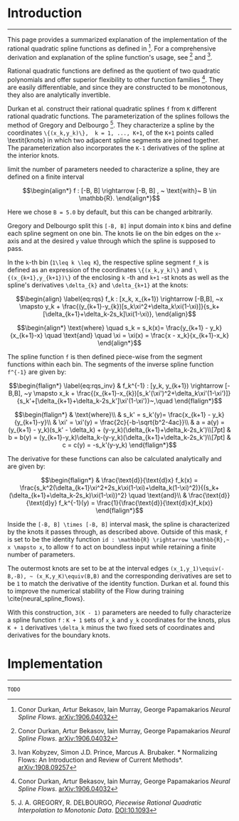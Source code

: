 # Introduction
---

This page provides a summarized explanation of the implementation of the rational quadratic spline functions as defined in [^1]. For a comprehensive derivation and explanation of the spline function's usage, see [^1] and [^2].

Rational quadratic functions are defined as the quotient of two quadratic polynomials and offer superior flexibility to other function families [^1]. They are easily differentiable, and since they are constructed to be monotonous, they also are analytically invertible. 

Durkan et al. construct their rational quadratic splines ``f`` from ``K`` different rational quadratic functions. The parameterization of the splines follows the method of Gregory and Delbourgo [^3]. They characterize a spline by the coordinates ``\{(x_k,y_k)\},  k = 1, ..., K+1``, of the ``K+1`` points called \textit{knots} in which two adjacent spline segments are joined together. The parameterization also incorporates the ``K-1`` derivatives of the spline at the interior knots. 

limit the number of parameters needed to characterize a spline, they are defined on a finite interval
```math
\begin{align*}
    f : [-B, B] \rightarrow [-B, B] , ~ \text{with}~ B \in \mathbb{R}.
\end{align*}
```
Here we chose ``B = 5.0`` by default, but this can be changed arbitrarily. 

Gregory and Delbourgo split this ``[-B, B]`` input domain into ``K`` bins and define each spline segment on one bin. The knots lie on the bin edges on the ``x``-axis and at the desired ``y`` value through which the spline is supposed to pass. 

In the ``k``-th bin (``1\leq k \leq K``), the respective spline segment ``f_k`` is defined as an expression of the coordinates ``\{(x_k,y_k)\}`` and ``\{(x_{k+1},y_{k+1})\}`` of the enclosing ``k`` -th and ``k+1`` -st knots as well as the spline's derivatives ``\delta_{k}`` and ``\delta_{k+1}`` at the knots:
```math
\begin{align}
    \label{eq:rqs}
    f_k : [x_k, x_{k+1}) \rightarrow [-B,B], ~x \mapsto y_k + \frac{(y_{k+1}-y_{k})[s_k\xi^2+\delta_k\xi(1-\xi)]}{s_k+[\delta_{k+1}+\delta_k-2s_k]\xi(1-\xi)},
\end{align}
```
```math
\begin{align*}
    \text{where} \quad s_k = s_k(x)= \frac{y_{k+1} - y_k}{x_{k+1}-x} \quad \text{and} \quad \xi = \xi(x) = \frac{x - x_k}{x_{k+1}-x_k}
\end{align*}
```
The spline function ``f`` is then defined piece-wise from the segment functions within each bin. The segments of the inverse spline function ``f^{-1}`` are given by:
```math
\begin{flalign*}
    \label{eq:rqs_inv}
    & f_k^{-1} : [y_k, y_{k+1}) \rightarrow [-B,B], ~y \mapsto x_k + \frac{(x_{k+1}-x_{k})[s_k'(\xi')^2+\delta_k\xi'(1-\xi')]}{s_k'+[\delta_{k+1}+\delta_k-2s_k']\xi'(1-\xi')}~,\quad 
\end{flalign*}
```
```math
\begin{flalign*}
    & \text{where}\\
    & s_k' = s_k'(y)= \frac{x_{k+1} - y_k}{y_{k+1}-y}\\
    & \xi' = \xi'(y) = \frac{2c}{-b-\sqrt{b^2-4ac}}\\
    & a = a(y) = (y_{k+1} - y_k)(s_k' - \delta_k) + (y-y_k)(\delta_{k+1}+\delta_k-2s_k')\\[7pt]
    & b = b(y) = (y_{k+1}-y_k)\delta_k-(y-y_k)(\delta_{k+1}+\delta_k-2s_k')\\[7pt]
    & c = c(y) = -s_k'(y-y_k)
\end{flalign*}
```
The derivative for these functions can also be calculated analytically and are given by:
```math
\begin{flalign*}
& \frac{\text{d}}{\text{d}x} f_k(x) = \frac{s_k^2(\delta_{k+1}\xi^2+2s_k\xi(1-\xi)+\delta_k(1-\xi)^2)}{(s_k+(\delta_{k+1}+\delta_k-2s_k)\xi(1-\xi))^2} \quad \text{and}\\
& \frac{\text{d}}{\text{d}y} f_k^{-1}(y) = \frac{1}{\frac{\text{d}}{\text{d}x}f_k(x)} 
\end{flalign*}
```

Inside the ``[-B, B] \times [-B, B]`` interval mask, the spline is characterized by the knots it passes through, as described above. Outside of this mask, ``f`` is set to be the identity function ``id : \mathbb{R} \rightarrow \mathbb{R},~ x \mapsto x``, to allow ``f`` to act on boundless input while retaining a finite number of parameters. 

The outermost knots are set to be at the interval edges ``(x_1,y_1)\equiv(-B,-B), ~ (x_K,y_K)\equiv(B,B)`` and the corresponding derivatives are set to be ``1`` to match the derivative of the identity function. Durkan et al. found this to improve the numerical stability of the Flow during training \cite{neural_spline_flows}. 

With this construction, ``3(K - 1)`` parameters are needed to fully characterize a spline function ``f`` : ``K + 1`` sets of ``x_k`` and ``y_k`` coordinates for the knots, plus ``K + 1`` derivatives ``\delta_k`` minus the two fixed sets of coordinates and derivatives for the boundary knots.

# Implementation
---

``TODO``

[^1]: Conor Durkan, Artur Bekasov, Iain Murray, George Papamakarios *Neural Spline Flows*. [arXiv:1906.04032](https://arxiv.org/abs/1906.04032)

[^2]: Ivan Kobyzev, Simon J.D. Prince, Marcus A. Brubaker. *
Normalizing Flows: An Introduction and Review of Current Methods*. [arXiv:1908.09257](https://arxiv.org/abs/1908.09257)

[^3]:  J. A. GREGORY, R. DELBOURGO, *Piecewise Rational Quadratic Interpolation to Monotonic Data*. [DOI:10.1093](https://doi.org/10.1093/imanum/2.2.123)